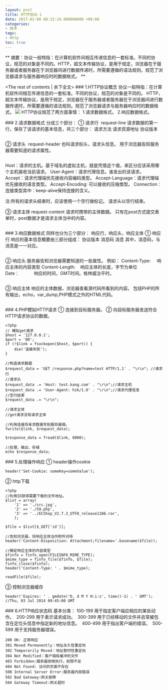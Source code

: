 ```yaml
---
layout: post
title: HTTP协议-1
date: 2017-02-08 08:32:24.000000000 +09:00
categories:
- 技术
tags:
- Http
toc: true
---
```

**
摘要：协议一般特指：在计算机软件间相互传递信息的一套标准。不同的协议，规范的对象是不同的。HTTP，超文本传输协议，是用于规定，浏览器在于服务器或者服务器在于浏览器间进行数据传递时，所需要遵循的语法规则。规范了浏览器请求与服务器响应时的数据格式。
**
<!-- more -->
<The rest of contents | 余下全文>
### 1.HTTP协议概念
协议一般特指：在计算机软件间相互传递信息的一套标准。不同的协议，规范的对象是不同的。
HTTP，超文本传输协议，是用于规定，浏览器在于服务器或者服务器在于浏览器间进行数据传递时，所需要遵循的语法规则。规范了浏览器请求与服务器响应时的数据格式。
![](index_files/HTTP_u8D85_u6587_u672C_u4F20_u8F93_u534F_u8BAE.png)
HTTP协议规范了两方面事情：
1.请求数据格式。
2.响应数据格式。

### 2.请求数据格式
分成三个部分：
① 请求行  request-line
请求数据的第一行，保存了该请求的基本信息，共三个部分：
请求方法 请求资源地址 协议版本
```

```
② 请求头  request-header
也叫请求标头，请求头信息。
用于浏览器告知服务器需要知道的请求属性。
```

```
Host：请求的主机。基于域名的虚拟主机，就是凭借这个值，来区分应该采用哪个主机接收当前请求。
User-Agent：请求代理信息。谁发出的该请求。
Accept：请求代理端优先接收内容编码类型。
Accept-Language：请求代理端优先接收的语言类型。
Accept-Encoding: 可以接收的压缩类型。
Connection：连接类型其中：keep-alive保持连接的含义。

注:所有的请求头结束时，应该使用一个空行做标记。
请求头以空行结束。

③ 请求主体 request-content
请求时携带的主体数据。
只有在post方式提交表单时，post数据才是请求主体当中的内容。
```

```

### 3.响应数据格式
同样也分为三个部分：
响应行，响应头，响应主体
① 响应行
响应的基本信息概要由三部分组成：
协议版本 消息码 消息
其中，消息码，与消息是一一对应。
```

```
② 响应头
服务器告知浏览器需要知道的一些属性。
例如：
Content-Type:     响应主体的内容类型
Content-Length:    响应主体的长度，字节为单位
Date：            响应的时间，GMT时间。格林威治平时。
```

```
③ 响应主体
响应的主体数据，浏览器查看源代码所看到的内容。
包括PHP的所有输出，echo，var_dump,PHP模式之外的HTML代码。
```

```
### 4.PHP模拟HTTP请求
① 连接到目标服务器。
② 向目标服务器发送符合HTTP请求协议的数据。

```
<?php
// 模拟get请求
$host = '127.0.0.1';
$port = '80';
if (!$link = fsockopen($host, $port)) {
    die('连接失败');
}

//构造请求数据
$request_data = 'GET /response.php?name=test HTTP/1.1' . "\r\n"; //请求行
//请求头
$request_data .= 'Host: test.kang.com' . "\r\n";//请求主机
$request_data .= 'User-Agent: hzk/1.0' . "\r\n";//请求代理信息
//空行结束
$request_data .= "\r\n";

//请求主体
//get请求没有请求主体

//利用连接将亲求数据写到服务器端。
fwrite($link, $request_data);

$response_data = fread($link, 8000);

//处理，输出，存储
echo $response_data;
```
### 5.处理操作响应
① header操作cookie
```
header('Set-Cookie: someKey=someValue'); 
```

② http下载
```
<?php
//利用ID获得需要下载的文件地址。
$list = array(
    '1' => './src.jpg',
    '2' => './59.php',
    '3' => '../ECShop_V2.7.3_UTF8_release1106.rar',
    );

$file = $list[$_GET['id']];

//告知浏览器，将响应主体当作附件对待
header('Content-Disposition: Attachment;filename='.basename($file));

//确定响应主体的内容类型
$finfo = finfo_open(FILEINFO_MIME_TYPE);
$mime_type = finfo_file($finfo, $file);
finfo_close($finfo);
header('Content-Type: ' . $mime_type);

readFile($file);
```
③ 控制浏览器缓存
```
header('Expires: ' . gmdate('D, d M Y H:i:s', time()-1) . ' GMT');
//Thu, 03 Jul 2014 09:45:00 GMT
```
### 6.HTTP响应状态码
基本分类：
100-199 用于指定客户端应相应的某些动作。 
200-299 用于表示请求成功。 
300-399 用于已经移动的文件并且常被包含在定位头信息中指定新的地址信息。 
400-499 用于指出客户端的错误。 
500-599 用于支持服务器错误。
```
200 OK: 正常响应 
301 Moved Permanently：地址永久性重定向 
302 Temporarily Moved：地址暂时性重定向 
304 Not Modified：客户端有缓冲的文件 
403 Forbidden:服务器拒绝执行，权限不足 
404 Not Found: 访问的页面不存在 
500 Internal Server Error:服务器内部错误 
502 Bad Gateway:网关故障 
504 Gateway Timeout:网关超时
```




